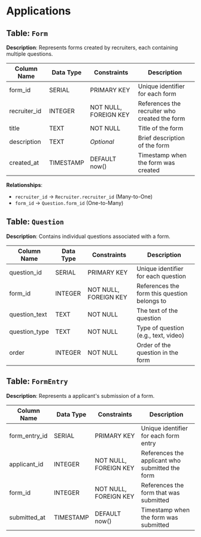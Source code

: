 # Applications

## Table: `Form`

**Description**: Represents forms created by recruiters, each containing multiple questions.

| Column Name  | Data Type | Constraints                          | Description                         |
|--------------|-----------|--------------------------------------|-------------------------------------|
| form_id      | SERIAL    | PRIMARY KEY                          | Unique identifier for each form     |
| recruiter_id | INTEGER   | NOT NULL, FOREIGN KEY                | References the recruiter who created the form |
| title        | TEXT      | NOT NULL                             | Title of the form                   |
| description  | TEXT      | *Optional*                           | Brief description of the form       |
| created_at   | TIMESTAMP | DEFAULT now()                        | Timestamp when the form was created |

**Relationships**:
- `recruiter_id` → `Recruiter.recruiter_id` (Many-to-One)
- `form_id` → `Question.form_id` (One-to-Many)

## Table: `Question`

**Description**: Contains individual questions associated with a form.

| Column Name   | Data Type | Constraints                          | Description                          |
|---------------|-----------|--------------------------------------|--------------------------------------|
| question_id   | SERIAL    | PRIMARY KEY                          | Unique identifier for each question  |
| form_id       | INTEGER   | NOT NULL, FOREIGN KEY                | References the form this question belongs to |
| question_text | TEXT      | NOT NULL                             | The text of the question             |
| question_type | TEXT      | NOT NULL                             | Type of question (e.g., text, video) |
| order         | INTEGER   | NOT NULL                             | Order of the question in the form    |

## Table: `FormEntry`

**Description**: Represents a applicant's submission of a form.

| Column Name   | Data Type | Constraints                          | Description                          |
|---------------|-----------|--------------------------------------|--------------------------------------|
| form_entry_id | SERIAL    | PRIMARY KEY                          | Unique identifier for each form entry |
| applicant_id  | INTEGER   | NOT NULL, FOREIGN KEY                | References the applicant who submitted the form |
| form_id       | INTEGER   | NOT NULL, FOREIGN KEY                | References the form that was submitted |
| submitted_at  | TIMESTAMP | DEFAULT now()                        | Timestamp when the form was submitted |
